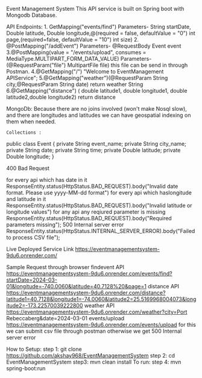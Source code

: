 Event Management System
This API service is built on Spring boot with Mongodb Database.

API Endpoints:
	   1. GetMapping("events/find")  Parameters- String startDate, Double latitude, Double longitude,@(required = false, defaultValue = "0") int page,(required=false, defaultValue = "10") int size)
     2. @PostMapping("/addEvent")   Parameters- @RequestBody Event event
     3.@PostMapping(value = "/events/upload", consumes = MediaType.MULTIPART_FORM_DATA_VALUE) Parameters- (@RequestParam("file") MultipartFile file) this file can be send in through Postman.
     4.@GetMapping("/") "Welcome to EventManagement APIService";
	   5.@GetMapping("weather")(@RequestParam String city,@RequestParam String date) return weather String
     6.@GetMapping("distance") ( double latitude1,  double longitude1, double latitude2,double longitude2) return distance

MongoDb: 
  Because there are no joins involved (won't make Nosql slow), and there are longitudes and latitudes we can have geospatial indexing on them when needed.
  
	Collections : 
  public class Event {
	private String event_name;
	private String city_name;
	private String date;
	private String time;
	private Double latitude;
	private Double longitude;
 }

 400 Bad Request
 
 for every api which has date in it ResponseEntity.status(HttpStatus.BAD_REQUEST).body("Invalid date format. Please use yyyy-MM-dd format")
 for every api which haslongitude and latitude  in it ResponseEntity.status(HttpStatus.BAD_REQUEST).body("Invalid latitude or longitude values")
 for any api any reqiured parameter is missing ResponseEntity.status(HttpStatus.BAD_REQUEST).body("Required parameters missing");
500 Internal server error
ResponseEntity.status(HttpStatus.INTERNAL_SERVER_ERROR).body("Failed to process CSV file");

 Live Deployed Service Link
https://eventmanagementsystem-9du6.onrender.com/
  
 Sample Request through browser
 findevent API
 https://eventmanagementsystem-9du6.onrender.com/events/find?startDate=2024-03-01&longitude=-740.0060&latitude=40.7128%20&page=1
 distance API
 https://eventmanagementsystem-9du6.onrender.com/distance?latitude1=40.7128&longitude1=-74.0060&latitude2=25.5169968004073&longitude2=-173.22570039222800
 weather API
 https://eventmanagementsystem-9du6.onrender.com/weather?city=Port Rebeccaberg&date=2024-03-01
 events/upload
  https://eventmanagementsystem-9du6.onrender.com/events/upload
  for this we can submit csv file through postman otherwise we get 500 Internal server error

 How to Setup:
 step 1: git clone  https://github.com/akshay968/EventManagementSystem
 step 2: cd EventManagementSystem
 step3: mvn clean install
 To run:
 step 4: mvn spring-boot:run




        
